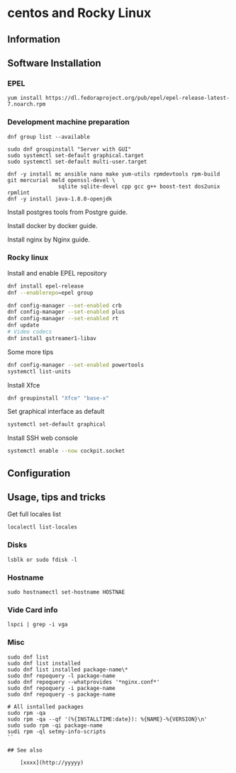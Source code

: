 # centos and Rocky Linux

## Information

## Software Installation

### EPEL

    yum install https://dl.fedoraproject.org/pub/epel/epel-release-latest-7.noarch.rpm

### Development machine preparation

    dnf group list --available

    sudo dnf groupinstall "Server with GUI"
    sudo systemctl set-default graphical.target
    sudo systemctl set-default multi-user.target

    dnf -y install mc ansible nano make yum-utils rpmdevtools rpm-build git mercurial meld openssl-devel \
                    sqlite sqlite-devel cpp gcc g++ boost-test dos2unix rpmlint
    dnf -y install java-1.8.0-openjdk

Install postgres tools from Postgre guide.

Install docker by docker guide.

Install nginx by Nginx guide.

### Rocky linux

Install and enable EPEL repository

```sh
dnf install epel-release
dnf --enablerepo=epel group

dnf config-manager --set-enabled crb
dnf config-manager --set-enabled plus
dnf config-manager --set-enabled rt
dnf update
# Video codecs
dnf install gstreamer1-libav
```

Some more tips

```sh
dnf config-manager --set-enabled powertools
systemctl list-units
```

Install Xfce

```sh
dnf groupinstall "Xfce" "base-x"
```

Set graphical interface as default

```sh
systemctl set-default graphical
```

Install SSH web console

```sh
systemctl enable --now cockpit.socket
```

## Configuration

## Usage, tips and tricks

Get full locales list
    
    localectl list-locales

### Disks

    lsblk or sudo fdisk -l

### Hostname

    sudo hostnamectl set-hostname HOSTNAE

### Vide Card info

    lspci | grep -i vga

### Misc

```shell
sudo dnf list
sudo dnf list installed
sudo dnf list installed package-name\*
sudo dnf repoquery -l package-name
sudo dnf repoquery --whatprovides '*nginx.conf*'
sudo dnf repoquery -i package-name
sudo dnf repoquery -s package-name

# All isntalled packages
sudo rpm -qa
sudo rpm -qa --qf '(%{INSTALLTIME:date}): %{NAME}-%{VERSION}\n'
sudo sudo rpm -qi package-name
sudi rpm -ql setmy-info-scripts
``

## See also

    [xxxx](http://yyyyy)
